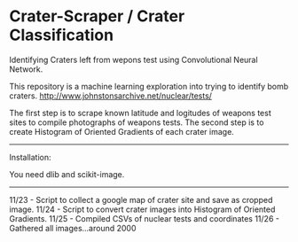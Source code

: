 # Crater-Scraper / Crater Classification
Identifying Craters left from wepons test using Convolutional Neural Network.

This repository is a machine learning exploration into trying to identify bomb craters. 
http://www.johnstonsarchive.net/nuclear/tests/


The first step is to scrape known latitude and logitudes of weapons test sites to compile photographs of weapons tests. The second step is to create Histogram of Oriented Gradients of each crater image. 

-----------------------------------
Installation:

You need dlib and scikit-image.

-----------------------------------
11/23 - Script to collect a google map of crater site and save as cropped image. 
11/24 - Script to convert crater images into Histogram of Oriented Gradients.
11/25 - Compiled CSVs of nuclear tests and coordinates
11/26 - Gathered all images...around 2000
